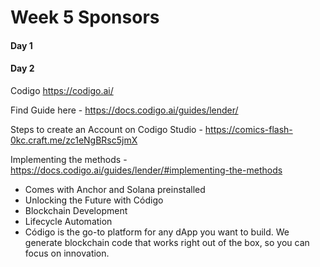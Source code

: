 # Week 5 Sponsors

#### Day 1

#### Day 2

Codigo https://codigo.ai/

Find Guide here - https://docs.codigo.ai/guides/lender/

Steps to create an Account on Codigo Studio - https://comics-flash-0kc.craft.me/zc1eNgBRsc5jmX

Implementing the methods - https://docs.codigo.ai/guides/lender/#implementing-the-methods

- Comes with Anchor and Solana preinstalled
- Unlocking the Future with Código
- Blockchain Development
- Lifecycle Automation
- Código is the go-to platform for any dApp you want to build. We generate blockchain code that works right out of the box, so you can focus on innovation.